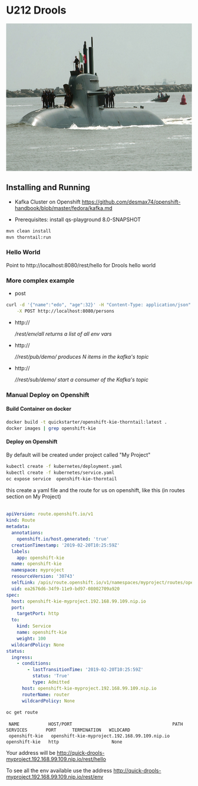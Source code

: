 # U212 Drools

<img src="./../img/u212-todaro.jpg" alt="U212 Todaro" data-canonical-src="https://github.com/desmax74/openshift-hacep/blob/master/img/u212-todaro.jpg" height="400" />

## Installing and Running
- Kafka Cluster on Openshift
https://github.com/desmax74/openshift-handbook/blob/master/fedora/kafka.md

- Prerequisites: install qs-playground 8.0-SNAPSHOT
```sh
mvn clean install
mvn thorntail:run
```
### Hello World

Point to http://localhost:8080/rest/hello for Drools hello world

### More complex example

- post 

```sh
curl -d '{"name":"edo", "age":32}' -H "Content-Type: application/json" \
    -X POST http://localhost:8080/persons                                                                                                    ~
```

- http://<address>/rest/env/all returns a list of all env vars

- http://<address>//rest/pub/demo/<items> produces N items in the kafka's topic 

- http://<address>//rest/sub/demo/ start a consumer of the Kafka's topic
### Manual Deploy on Openshift

#### Build Container on docker
```sh
docker build -t quickstarter/openshift-kie-thorntail:latest .
docker images | grep openshift-kie
```

#### Deploy on Openshift
By default will be created under project called "My Project"
```sh
kubectl create -f kubernetes/deployment.yaml 
kubectl create -f kubernetes/service.yaml 
oc expose service  openshift-kie-thorntail
```
this create a yaml file and the route for us on openshift, like this (in routes section on My Project)
 ```yaml
 
 apiVersion: route.openshift.io/v1
 kind: Route
 metadata:
   annotations:
     openshift.io/host.generated: 'true'
   creationTimestamp: '2019-02-20T10:25:59Z'
   labels:
     app: openshift-kie
   name: openshift-kie
   namespace: myproject
   resourceVersion: '30743'
   selfLink: /apis/route.openshift.io/v1/namespaces/myproject/routes/openshift-kie
   uid: ea2676d6-34f9-11e9-bd97-08002709a920
 spec:
   host: openshift-kie-myproject.192.168.99.109.nip.io
   port:
     targetPort: http
   to:
     kind: Service
     name: openshift-kie
     weight: 100
   wildcardPolicy: None
 status:
   ingress:
     - conditions:
         - lastTransitionTime: '2019-02-20T10:25:59Z'
           status: 'True'
           type: Admitted
       host: openshift-kie-myproject.192.168.99.109.nip.io
       routerName: router
       wildcardPolicy: None

 ```
 ```
 oc get route
 
  NAME           HOST/PORT                                      PATH      SERVICES       PORT      TERMINATION   WILDCARD
  openshift-kie   openshift-kie-myproject.192.168.99.109.nip.io           openshift-kie   http                    None
  ```
  
  Your address will be
  http://quick-drools-myproject.192.168.99.109.nip.io/rest/hello
  
  To see all the env available use the address
  http://quick-drools-myproject.192.168.99.109.nip.io/rest/env



